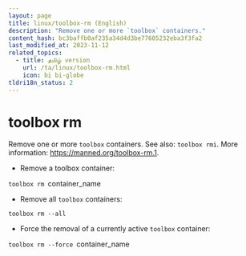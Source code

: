 ```yaml
---
layout: page
title: linux/toolbox-rm (English)
description: "Remove one or more `toolbox` containers."
content_hash: bc3baffb0af235a34d4d3be77605232eba3f3fa2
last_modified_at: 2023-11-12
related_topics:
  - title: தமிழ் version
    url: /ta/linux/toolbox-rm.html
    icon: bi bi-globe
tldri18n_status: 2
---
```

# toolbox rm

Remove one or more `toolbox` containers.
See also: `toolbox rmi`.
More information: <https://manned.org/toolbox-rm.1>.

- Remove a toolbox container:

`toolbox rm `<span class="tldr-var badge badge-pill bg-dark-lm bg-white-dm text-white-lm text-dark-dm font-weight-bold">container_name</span>

- Remove all `toolbox` containers:

`toolbox rm --all`

- Force the removal of a currently active `toolbox` container:

`toolbox rm --force `<span class="tldr-var badge badge-pill bg-dark-lm bg-white-dm text-white-lm text-dark-dm font-weight-bold">container_name</span>
